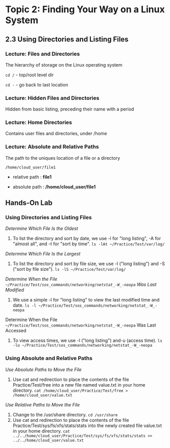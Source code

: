 # Topic 2: Finding Your Way on a Linux System

## 2.3 Using Directories and Listing Files

### Lecture: Files and Directories

The hierarchy of storage on the Linux operating system

`cd /` - top/root level dir

`cd -` - go back to last location

### Lecture: Hidden Files and Directories

Hidden from basic listing, preceding their name with a period

### Lecture: Home Directories

Contains user files and directories, under /home

### Lecture: Absolute and Relative Paths

The path to the uniques location of a file or a directory

`/home/cloud_user/file1`

- relative path : **file1**

- absolute path : **/home/cloud_user/file1**

## Hands-On Lab

### Using Directories and Listing Files

*Determine Which File Is the Oldest*
1. To list the directory and sort by date, we use -l for "long listing", -A for "almost all", and -t for "sort by time".
		`ls -lAt ~/Practice/Test/var/log/`

*Determine Which File Is the Largest*

1. To list the directory and sort by file size, we use -l ("long listing") and -S ("sort by file size").
		`ls -lS ~/Practice/Test/var/log/`

*Determine When the File `~/Practice/Test/sos_commands/networking/netstat_-W_-neopa` Was Last Modified*

1. We use a simple -l for "long listing" to view the last modified time and date.
		`ls -l ~/Practice/Test/sos_commands/networking/netstat_-W_-neopa`

Determine When the File `~/Practice/Test/sos_commands/networking/netstat_-W_-neopa` Was Last Accessed

1. To view access times, we use -l  ("long listing") and-u (access time).
		`ls -lu ~/Practice/Test/sos_commands/networking/netstat_-W_-neopa`


### Using Absolute and Relative Paths

*Use Absolute Paths to Move the File*

1. Use cat and redirection to place the contents of the file Practice/Test/free into a new file named value.txt in your home directory.
		`cat /home/cloud_user/Practice/Test/free > /home/cloud_user/value.txt`

*Use Relative Paths to Move the File*

1. Change to the /usr/share directory.
		`cd /usr/share`
2. Use cat and redirection to place the contents of the file Practice/Test/sys/fs/xfs/stats/stats into the newly created file value.txt in your home directory.
		`cat ../../home/cloud_user/Practice/Test/sys/fs/xfs/stats/stats >> ../../home/cloud_user/value.txt`